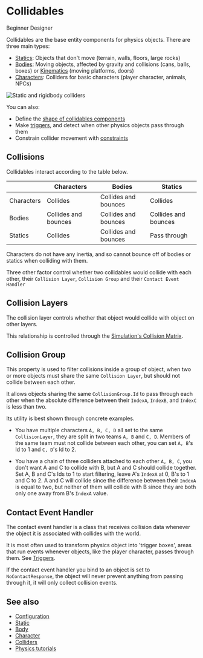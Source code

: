 # Collidables

<span class="badge text-bg-primary">Beginner</span>
<span class="badge text-bg-success">Designer</span>

Collidables are the base entity components for physics objects. There are three main types:

* [Statics](static-colliders.md): Objects that don't move (terrain, walls, floors, large rocks)
* [Bodies](rigid-bodies.md): Moving objects, affected by gravity and collisions (cans, balls, boxes) or [Kinematics](kinematic-rigid-bodies.md) (moving platforms, doors)
* [Characters](characters.md): Colliders for basic characters (player character, animals, NPCs)

![Static and rigidbody colliders](media/rigid-bodies-static-and-rigid-body-colliders.png)

You can also:

* Define the [shape of collidables components](collider-shapes.md)
* Make [triggers](triggers.md), and detect when other physics objects pass through them
* Constrain collider movement with [constraints](constraints.md)

## Collisions

Collidables interact according to the table below.

|            | Characters           | Bodies               | Statics              |
|------------|----------------------|----------------------|----------------------|
| Characters | Collides             | Collides and bounces | Collides             |
| Bodies     | Collides and bounces | Collides and bounces | Collides and bounces |
| Statics    | Collides             | Collides and bounces | Pass through         |

Characters do not have any inertia, and so cannot bounce off of bodies or statics when colliding with them.

Three other factor control whether two collidables would collide with each other, their `Collision Layer`, `Collision Group` and their `Contact Event Handler`

## Collision Layers

The collision layer controls whether that object would collide with object on other layers.

This relationship is controlled through the [Simulation's Collision Matrix](simulation.md).

## Collision Group

This property is used to filter collisions inside a group of object, when two or more objects must share the same `Collision Layer`, but should not collide between each other.

It allows objects sharing the same `CollisionGroup.Id` to pass through each other when the absolute difference between their `IndexA`, `IndexB`, and `IndexC` is less than two.

Its utility is best shown through concrete examples.

- You have multiple characters `A, B, C, D` all set to the same `CollisionLayer`, they are split in two teams `A, B` and `C, D`. Members of the same team must not collide between each other, you can set `A, B`'s Id to 1 and `C, D`'s Id to 2.

- You have a chain of three colliders attached to each other `A, B, C`, you don't want A and C to collide with B, but A and C should collide together.
Set A, B and C's Ids to 1 to start filtering, leave A's `IndexA` at 0, B's to 1 and C to 2.
A and C will collide since the difference between their `IndexA` is equal to two,
but neither of them will collide with B since they are both only one away from B's `IndexA` value.

## Contact Event Handler

The contact event handler is a class that receives collision data whenever the object it is associated with collides with the world.

It is most often used to transform physics object into 'trigger boxes', areas that run events whenever objects, like the player character, passes through them. See [Triggers](triggers.md).

If the contact event handler you bind to an object is set to `NoContactResponse`, the object will never prevent anything from passing through it, it will only collect collision events.

## See also

* [Configuration](configuration.md)
* [Static](static-colliders.md)
* [Body](rigid-bodies.md)
* [Character](characters.md)
* [Colliders](colliders.md)
* [Physics tutorials](tutorials.md)